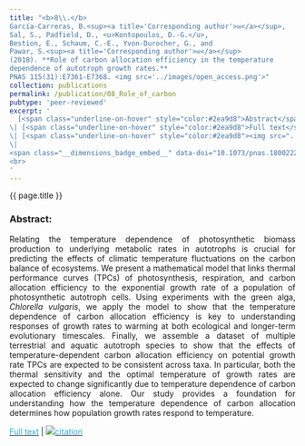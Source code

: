 ```yaml
---
title: "<b>8\\.</b> 
García-Carreras, B.<sup><a title='Corresponding author'>✉</a></sup>, 
Sal, S., Padfield, D., <u>Kontopoulos, D.-G.</u>, 
Bestion, E., Schaum, C.-E., Yvon-Durocher, G., and 
Pawar, S.<sup><a title='Corresponding author'>✉</a></sup>
(2018). **Role of carbon allocation efficiency in the temperature 
dependence of autotroph growth rates.** 
PNAS 115(31):E7361-E7368. <img src='../images/open_access.png'>"
collection: publications
permalink: /publication/08_Role_of_carbon
pubtype: 'peer-reviewed'
excerpt: '
  [<span class="underline-on-hover" style="color:#2ea9d8">Abstract</span>](../publication/08_Role_of_carbon)
\| [<span class="underline-on-hover" style="color:#2ea9d8">Full text</span>](https://doi.org/10.1073/pnas.1800222115)
\| [<span class="underline-on-hover" style="color:#2ea9d8"><img src="../images/bibtex.svg">citation</span>](../bibtex/8_Role_of_carbon.bib)
\|
<span class="__dimensions_badge_embed__" data-doi="10.1073/pnas.1800222115" data-hide-zero-citations="true" data-legend="never" data-style="large_rectangle" style="display: inline;"></span>
<br>
'
---
```


{{ page.title }}<br>

### Abstract:

<p style='text-align: justify;'>
Relating the temperature dependence of photosynthetic biomass 
production to underlying metabolic rates in autotrophs is crucial for 
predicting the effects of climatic temperature fluctuations on the 
carbon balance of ecosystems. We present a mathematical model that links 
thermal performance curves (TPCs) of photosynthesis, respiration, and 
carbon allocation efficiency to the exponential growth rate of a 
population of photosynthetic autotroph cells. Using experiments with 
the green alga, <i>Chlorella vulgaris</i>, we apply the model to show that the 
temperature dependence of carbon allocation efficiency is key to 
understanding responses of growth rates to warming at both ecological 
and longer-term evolutionary timescales. Finally, we assemble a dataset 
of multiple terrestrial and aquatic autotroph species to show that the 
effects of temperature-dependent carbon allocation efficiency on 
potential growth rate TPCs are expected to be consistent across taxa. 
In particular, both the thermal sensitivity and the optimal temperature 
of growth rates are expected to change significantly due to temperature 
dependence of carbon allocation efficiency alone. Our study provides a 
foundation for understanding how the temperature dependence of carbon 
allocation determines how population growth rates respond to temperature.
</p>

[<span class="underline-on-hover" style="color:#2ea9d8">Full text</span>](https://doi.org/10.1073/pnas.1800222115)
\| [<span class="underline-on-hover" style="color:#2ea9d8"><img src="../images/bibtex.svg">citation</span>](../bibtex/8_Role_of_carbon.bib)
